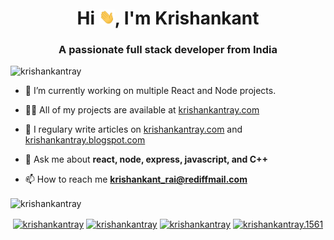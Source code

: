 <h1 align="center">Hi <img src="https://raw.githubusercontent.com/krishankantray/krishankantray/master/wave.gif" width="25px">, I'm Krishankant</h1>
<h3 align="center">A passionate full stack developer from India</h3>

<p align="left"> <img src="https://komarev.com/ghpvc/?username=krishankantray" alt="krishankantray" /> </p>

- 🔭 I’m currently working on multiple React and Node projects. 

- 👨‍💻 All of my projects are available at [krishankantray.com](https://krishankantray.com/)

- 📝 I regulary write articles on [krishankantray.com](https://krishankantray.com/) and [krishankantray.blogspot.com](https://krishankantray.blogspot.com/)

- 💬 Ask me about **react, node, express, javascript, and C++**

- 📫 How to reach me **krishankant_rai@rediffmail.com**

<img align="center" src="https://github-readme-stats.vercel.app/api?username=krishankantray&show_icons=true" alt="krishankantray" />

<p align="center">
<a href="https://dev.to/krishankantray" target="blank"><img align="center" src="https://cdn.jsdelivr.net/npm/simple-icons@3.0.1/icons/dev-dot-to.svg" alt="krishankantray" height="30" width="30" /></a>
<a href="https://twitter.com/krishankantray" target="blank"><img align="center" src="https://cdn.jsdelivr.net/npm/simple-icons@3.0.1/icons/twitter.svg" alt="krishankantray" height="30" width="30" /></a>
<a href="https://linkedin.com/in/krishankantray" target="blank"><img align="center" src="https://cdn.jsdelivr.net/npm/simple-icons@3.0.1/icons/linkedin.svg" alt="krishankantray" height="30" width="30" /></a>
<a href="https://fb.com/krishankantray.1561" target="blank"><img align="center" src="https://cdn.jsdelivr.net/npm/simple-icons@3.0.1/icons/facebook.svg" alt="krishankantray.1561" height="30" width="30" /></a>
</p>
